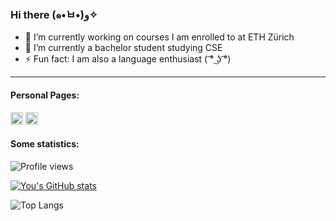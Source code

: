 ### Hi there (๑•̀ㅂ•́)و✧


- 🔭 I’m currently working on courses I am enrolled to at ETH Zürich
- 🌱 I’m currently a bachelor student studying CSE
- ⚡ Fun fact: I am also a language enthusiast ( ͡° ͜ʖ ͡°)
---


#### Personal Pages:

[<img src='https://cdn-icons-png.flaticon.com/512/174/174857.png' alt='linkedin' height='20'>](https://www.linkedin.com/in/yyouwu/)
[<img src='https://cdn-icons-png.flaticon.com/512/6517/6517327.png' alt='PersonalHomepage' height='20'>](https://n.ethz.ch/~youwuyou/)


#### Some statistics:
![Profile views](https://gpvc.arturio.dev/youwuyou)

[![You's GitHub stats](https://github-readme-stats.vercel.app/api?username=youwuyou&theme=tokyonight&show_icon=true)](https://github.com/youwuyou/github-readme-stats)

![Top Langs](https://github-readme-stats.vercel.app/api/top-langs/?username=youwuyou&layout=compact&theme=tokyonight&show_icon=true)
